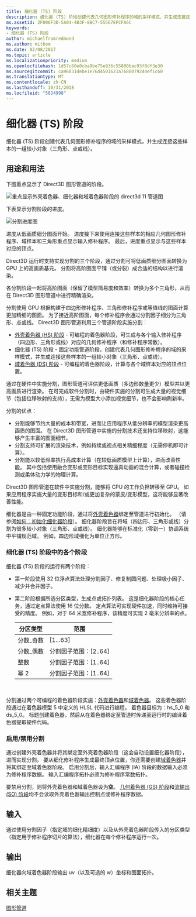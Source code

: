 ```yaml
---
title: 细化器 (TS) 阶段
description: 细化器 (TS) 阶段创建代表几何图形修补程序的域的采样模式，并生成连接这些样本的一组较小对象（三角形、点或线）。
ms.assetid: 2F006F3D-5A04-4B3F-8BC7-55567EFCFA6C
keywords:
- 细化器 (TS) 阶段
author: michaelfromredmond
ms.author: mithom
ms.date: 02/08/2017
ms.topic: article
ms.localizationpriority: medium
ms.openlocfilehash: 1d57c60e8cba9be75e936c55800bac93f8df3e30
ms.sourcegitcommit: ca96031debe1e76d4501621a7680079244ef1c60
ms.translationtype: MT
ms.contentlocale: zh-CN
ms.lasthandoff: 10/31/2018
ms.locfileid: "5834998"
---
```

# <a name="tessellator-ts-stage"></a>细化器 (TS) 阶段


细化器 (TS) 阶段创建代表几何图形修补程序的域的采样模式，并生成连接这些样本的一组较小对象（三角形、点或线）。

## <a name="span-idpurposeandusesspanspan-idpurposeandusesspanspan-idpurposeandusesspanpurpose-and-uses"></a><span id="Purpose_and_uses"></span><span id="purpose_and_uses"></span><span id="PURPOSE_AND_USES"></span>用途和用法


下图重点显示了 Direct3D 图形管道的阶段。

![重点显示外壳着色器、细化器和域着色器阶段的 direct3d 11 管道图](images/d3d11-pipeline-stages-tessellation.png)

下表显示分割阶段的进度。

![分割进度图](images/tess-prog.png)

进度从低画质细分图面开始。 进度接下来使用连接这些样本的相应几何图形修补程序、域样本和三角形重点显示输入修补程序。 最后，进度重点显示与这些样本对应的顶点。

Direct3D 运行时支持实现分割的三个阶段，通过分割可将低画质细分图面转换为 GPU 上的高画质基元。 分割将高阶图面平铺（或分裂）成合适的结构以进行渲染。

各分割阶段一起将高阶图面（保留了模型简易度和效率）转换为多个三角形，从而在 Direct3D 图形管道中进行精确渲染。

分割使用 GPU 根据构建于四边形修补程序、三角形修补程序或等值线的图面计算更加精细的图面。 为了接近高阶图面，每个修补程序会通过分割因子细分为三角形、点或线。 Direct3D 图形管道利用三个管道阶段实施分割：

-   [外壳着色器 (HS) 阶段](hull-shader-stage--hs-.md) - 可编程的着色器阶段，可生成与各个输入修补程序（四边形、三角形或线）对应的几何修补程序（和修补程序常数）。
-   细化器 (TS) 阶段 - 固定功能管道阶段，创建代表几何图形修补程序的域的采样模式，并生成连接这些样本的一组较小对象（三角形、点或线）。
-   [域着色器 (DS) 阶段](domain-shader-stage--ds-.md) - 可编程的着色器阶段，计算与各个域样本对应的顶点位置。

通过在硬件中实施分割，图形管道可评估更低画质（多边形数量更少）模型并以更高画质进行渲染。 在可完成软件分割时，由硬件实施的分割可生成大量的视觉细节（包括位移映射的支持），无需为模型大小添加视觉细节，也不会影响刷新率。

分割的优点：

-   分割能够节约大量的成本和带宽，进而让应用程序从低分辨率的模型渲染更高画质的图面。 在 Direct3D 图形管道中实施的分割技术还支持位移映射，这能够产生丰富的图面细节。
-   分割支持可扩展的渲染技术，例如持续或视点相关精细程度（无需停机即可计算）。
-   分割能以较低频率执行高成本计算（在较低画质模型上计算），进而改善性能。 其中包括使用融合变形或变形目标实现逼真动画的混合计算，或者碰撞检测或柔体动力学的物理计算。

Direct3D 图形管道在软件中实施分割，能够将 CPU 的工作负担转移至 GPU。 如果应用程序实施大量的变形目标和/或更加复杂的蒙皮/变形模型，这将能够显著改善性能。

细化器是由一种固定功能阶段，通过将[外壳着色器](hull-shader-stage--hs-.md)绑定至管道进行初始化。 （请参阅[如何：初始化细化器阶段](https://msdn.microsoft.com/library/windows/desktop/ff476341)）。 细化器阶段旨在将域（四边形、三角形或线）分割为很多较小对象（三角形、点或线）。 细化器能够在标准化（零到一）协调系统中平铺规范域。 例如，四边形域细化为单位正方形。

### <a name="span-idphasesinthetessellatortsstagespanspan-idphasesinthetessellatortsstagespanspan-idphasesinthetessellatortsstagespanphases-in-the-tessellator-ts-stage"></a><span id="Phases_in_the_Tessellator__TS__stage"></span><span id="phases_in_the_tessellator__ts__stage"></span><span id="PHASES_IN_THE_TESSELLATOR__TS__STAGE"></span>细化器 (TS) 阶段中的各个阶段

细化器 (TS) 阶段的运行有两个阶段：

-   第一阶段使用 32 位浮点算法处理分割因子、修复制圆问题、处理极小因子、减少并合并因子。
-   第二阶段根据所选分区类型，生成点或拓扑列表。 这是细化器阶段的核心任务，通过定点算法使用 16 位分数。 定点算法可实现硬件加速，同时维持可接受的精度。 例如，对于 64 米宽修补程序，该精度可实现 2 毫米分辨率的点。

    | 分区类型 | 范围                       |
    |----------------------|-----------------------------|
    | 分数\_奇数      | \[1...63\]                  |
    | 分数\_偶数     | 分割因子范围：\[2..64\] |
    | 整数              | 分割因子范围：\[1..64\] |
    | 幂 2                 | 分割因子范围：\[1..64\] |

     

分割通过两个可编程的着色器阶段实施：[外壳着色器](hull-shader-stage--hs-.md)和[域着色器](domain-shader-stage--ds-.md)。 这些着色器阶段通过在着色器模型 5 中定义的 HLSL 代码进行编程。 着色器目标为：hs\_5\_0 和 ds\_5\_0。 标题创建着色器，然后从在着色器绑定至管道时传递至运行时的编译着色器提取硬件代码。

### <a name="span-idenablingdisablingtessellationspanspan-idenablingdisablingtessellationspanspan-idenablingdisablingtessellationspanenablingdisabling-tessellation"></a><span id="Enabling_disabling_tessellation"></span><span id="enabling_disabling_tessellation"></span><span id="ENABLING_DISABLING_TESSELLATION"></span>启用/禁用分割

通过创建外壳着色器并将其绑定至外壳着色器阶段（这会自动设置细化器阶段），进而实现分割。 要从细化修补程序生成最终顶点位置，你还需要创建[域着色器](domain-shader-stage--ds-.md)并将其绑定至域着色器阶段。 启用分割后，输入汇编程序 (IA) 阶段的数据输入必须为修补程序数据。 输入汇编程序拓扑必须为修补程序常数拓扑。

要禁用分割，则将外壳着色器和域着色器设为**空**。 [几何着色器 (GS) 阶段](geometry-shader-stage--gs-.md)和[流输出 (SO) 阶段](stream-output-stage--so-.md)均不会读取外壳着色器输出控制点或修补程序数据。

## <a name="span-idinputspanspan-idinputspanspan-idinputspaninput"></a><span id="Input"></span><span id="input"></span><span id="INPUT"></span>输入


通过使用分割因子（指定域的细化精细度）以及从外壳着色器阶段传入的分区类型（指定用于修补程序切片的算法），细化器在每个修补程序运行一次。

## <a name="span-idoutputspanspan-idoutputspanspan-idoutputspanoutput"></a><span id="Output"></span><span id="output"></span><span id="OUTPUT"></span>输出


细化器向域着色器阶段输出 uv（以及可选的 w）坐标和图面拓扑。

## <a name="span-idrelated-topicsspanrelated-topics"></a><span id="related-topics"></span>相关主题


[图形管道](graphics-pipeline.md)

 

 




